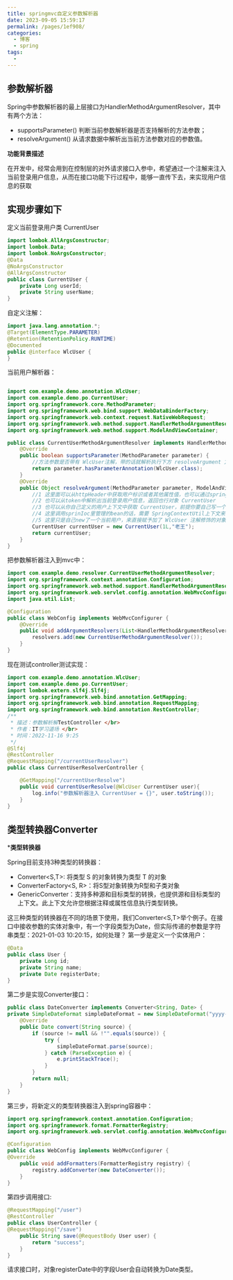 ```yaml
---
title: springmvc自定义参数解析器
date: 2023-09-05 15:59:17
permalink: /pages/1ef908/
categories:
  - 博客
  - spring
tags:
  - 
---
```

## 参数解析器

Spring中参数解析器的最上层接口为HandlerMethodArgumentResolver，其中有两个方法：

- supportsParameter() 判断当前参数解析器是否支持解析的方法参数；
- resolveArgument() 从请求数据中解析出当前方法参数对应的参数值。

**功能背景描述**

在开发中，经常会用到在控制层的对外请求接口入参中，希望通过一个注解来注入当前登录用户信息，从而在接口功能下行过程中，能够一直传下去，来实现用户信息的获取

## 实现步骤如下

定义当前登录用户类 CurrentUser

```java
import lombok.AllArgsConstructor;
import lombok.Data;
import lombok.NoArgsConstructor;
@Data
@NoArgsConstructor
@AllArgsConstructor
public class CurrentUser {
    private Long userId;
    private String userName;
}
```

自定义注解：

```java
import java.lang.annotation.*;
@Target(ElementType.PARAMETER)
@Retention(RetentionPolicy.RUNTIME)
@Documented
public @interface WlcUser {
}
```
当前用户解析器：
```java

import com.example.demo.annotation.WlcUser;
import com.example.demo.po.CurrentUser;
import org.springframework.core.MethodParameter;
import org.springframework.web.bind.support.WebDataBinderFactory;
import org.springframework.web.context.request.NativeWebRequest;
import org.springframework.web.method.support.HandlerMethodArgumentResolver;
import org.springframework.web.method.support.ModelAndViewContainer;

public class CurrentUserMethodArgumentResolver implements HandlerMethodArgumentResolver {
    @Override
    public boolean supportsParameter(MethodParameter parameter) {
        //方法参数是否带有 WlcUser注解，带的话就解析执行下方 resolveArgument 方法
        return parameter.hasParameterAnnotation(WlcUser.class);
    }
    @Override
    public Object resolveArgument(MethodParameter parameter, ModelAndViewContainer mavContainer, NativeWebRequest webRequest, WebDataBinderFactory binderFactory) throws Exception {
        //1 这里面可以从httpHeader中获取用户标识或者其他属性值，也可以通过springIoc中bean来执行增删改查，rpc来获取，但是要用spring的上下文来获取bean
        //2 也可以从token中解析出当前登录用户信息，返回也行对象 CurrentUser
        //3 也可以从你自己定义的用户上下文中获取 CurrentUser，前提你要自己写一个用户上下文
        //4 这里调用sprinIoc里管理的bean的话，需要 SpringContextUtil上下文来获取bean，在调用方法
        //5 这里只是自己new了一个当前用户，来直接赋予加了 WlcUser 注解修饰的对象
        CurrentUser currentUser = new CurrentUser(1L,"老王");
        return currentUser;
    }
}
```
把参数解析器注入到mvc中：

```java
import com.example.demo.resolver.CurrentUserMethodArgumentResolver;
import org.springframework.context.annotation.Configuration;
import org.springframework.web.method.support.HandlerMethodArgumentResolver;
import org.springframework.web.servlet.config.annotation.WebMvcConfigurer;
import java.util.List;

@Configuration
public class WebConfig implements WebMvcConfigurer {
    @Override
    public void addArgumentResolvers(List<HandlerMethodArgumentResolver> resolvers) {
        resolvers.add(new CurrentUserMethodArgumentResolver());
    }
}
```
现在测试controller测试实现：

```java
import com.example.demo.annotation.WlcUser;
import com.example.demo.po.CurrentUser;
import lombok.extern.slf4j.Slf4j;
import org.springframework.web.bind.annotation.GetMapping;
import org.springframework.web.bind.annotation.RequestMapping;
import org.springframework.web.bind.annotation.RestController;
/**
 * 描述：参数解析解TestController </br>
 * 作者：IT学习道场 </br>
 * 时间：2022-11-16 9:25
 */
@Slf4j
@RestController
@RequestMapping("/currentUserResolver")
public class CurrentUserResolverController {

    @GetMapping("/currentUserResolve")
    public void currentUserResolve(@WlcUser CurrentUser user){
        log.info("参数解析器注入 CurrentUser = {}", user.toString());
    }
}
```

## 类型转换器Converter

***类型转换器**

Spring目前支持3种类型的转换器：

- Converter<S,T>: 将类型 S 的对象转换为类型 T 的对象
- ConverterFactory<S, R>：将S型对象转换为R型和子类对象
- GenericConverter：支持多种源和目标类型的转换，也提供源和目标类型的上下文。此上下文允许您根据注释或属性信息执行类型转换。

这三种类型的转换器在不同的场景下使用，我们Converter<S,T>举个例子。在接口中接收参数的实体对象中，有一个字段类型为Date，但实际传递的参数是字符串类型：2021-01-03 10:20:15，如何处理？
第一步是定义一个实体用户：
```java
@Data
public class User {
    private Long id;
    private String name;
    private Date registerDate;
}
```
第二步是实现Converter接口：
```java
public class DateConverter implements Converter<String, Date> {
private SimpleDateFormat simpleDateFormat = new SimpleDateFormat("yyyy-MM-dd HH:mm:ss");
    @Override
    public Date convert(String source) {
        if (source != null && !"".equals(source)) {
            try {
                simpleDateFormat.parse(source);
            } catch (ParseException e) {
                e.printStackTrace();
            }
        }
        return null;
    }
}
```
第三步，将新定义的类型转换器注入到spring容器中：
```java
import org.springframework.context.annotation.Configuration;
import org.springframework.format.FormatterRegistry;
import org.springframework.web.servlet.config.annotation.WebMvcConfigurer;

@Configuration
public class WebConfig implements WebMvcConfigurer {
@Override
    public void addFormatters(FormatterRegistry registry) {
        registry.addConverter(new DateConverter());
    }
}
```
第四步调用接口:
```java
@RequestMapping("/user")
@RestController
public class UserController {
@RequestMapping("/save")
    public String save(@RequestBody User user) {
        return "success";
    }
}
```
请求接口时，对象registerDate中的字段User会自动转换为Date类型。